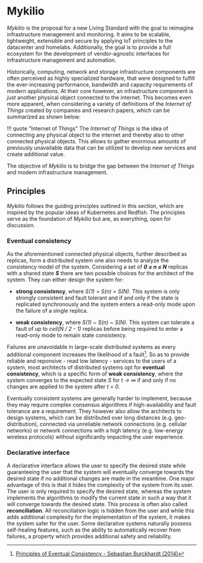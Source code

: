 # Mykilio

_Mykilio_ is the proposal for a new Living Standard with the goal to reimagine infrastructure management and monitoring. It aims to be scalable, lightweight, extensible and secure by applying IoT principles to the datacenter and homelabs. Additionally, the goal is to provide a full ecosystem for the development of vendor-agnostic interfaces for infrastructure management and automation.

Historically, computing, network and storage infrastructure components are often perceived as highly specialized hardware, that were designed to fulfill the ever-increasing performance, bandwidth and capacity requirements of modern applications. At their core however, an infrastructure component is _just_ another physical object connected to the internet. This becomes even more apparent, when considering a variety of definitions of the _Internet of Things_ created by companies and research papers, which can be summarized as shown below:

<!-- prettier-ignore -->
!!! quote "Internet of Things"
    The _Internet of Things_ is the idea of connecting any physical object to the internet and thereby also to other connected physical objects. This allows to gather enormous amounts of previously unavailable data that can be utilized to develop new services and create additional value.

The objective of _Mykilio_ is to bridge the gap between the _Internet of Things_ and modern infrastructure management.

## Principles

_Mykilio_ follows the guiding principles outlined in this section, which are inspired by the popular ideas of Kubernetes and Redfish. The principles serve as the foundation of _Mykilio_ but are, as everything, open for discussion.

### Eventual consistency

As the aforementioned connected physical objects, further described as replicas, form a distributed system one also needs to analyze the consistency model of the system. Considering a set of **_0 &leq; n &leq; N_** replicas with a shared state **_S_** there are two possible choices for the architect of the system. They can either design the system for:

- **strong consistency**, where _S(1) = S(n) = S(N)_. This system is only strongly consistent and fault tolerant and if and only if the state is replicated synchronously and the system enters a read-only mode upon the failure of a single replica.

- **weak consistency**, where _S(1) ~ S(n) ~ S(N)_. This system can tolerate a fault of up to _ceil(N&nbsp;/&nbsp;2&nbsp;-&nbsp;1)_ replicas before being required to enter a read-only mode to remain state consistency.

Failures are unavoidable in large-scale distributed systems as every additional component increases the likelihood of a fault[^1]. So as to provide reliable and reponsive - read low latency - services to the users of a system, most architects of distributed systems opt for **eventual consistency**, which is a specific form of **weak consistency**, where the system converges to the expected state _S_ for _t &rarr; &infin;_ if and only if no changes are applied to the system after _t = 0_.

Eventually consistent systems are generally harder to implement, because they may require complex consensus algorithms if high-availability and fault tolerance are a requirement. They however also allow the architects to design systems, which can be distributed over long distances (e.g. geo-distribution), connected via unreliable network connections (e.g. cellular networks) or network connections with a high latency (e.g. low-energy wireless protocols) without significantly impacting the user experience.

### Declarative interface

A declarative interface allows the user to specify the desired state while guaranteeing the user that the system will eventually converge towards the desired state if no additional changes are made in the meantime. One major advantage of this is that it hides the complexity of the system from its user. The user is only required to specify the desired state, whereas the system implements the algorithms to modify the current state in such a way that it will converge towards the desired state. This process is often also called **reconciliation**. All reconciliation logic is hidden from the user and while this adds additional complexity for the implementation of the system, it makes the system safer for the user. Some declarative systems naturally possess self-healing features, such as the ability to automatically recover from failures, a property which provides additional safety and reliability.

<!-- Glossary -->

[^1]: [Principles of Eventual Consistency - Sebastian Burckhardt (2014)](https://www.microsoft.com/en-us/research/wp-content/uploads/2016/02/final-printversion-10-5-14.pdf)
